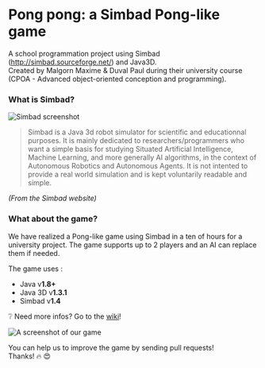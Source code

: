 # Pong pong: a Simbad Pong-like game
A school programmation project using Simbad (http://simbad.sourceforge.net/) and Java3D. \
Created by Malgorn Maxime & Duval Paul during their university course (CPOA - Advanced object-oriented conception and programming).

### What is Simbad?

![Simbad screenshot](https://a.fsdn.com/con/app/proj/simbad/screenshots/17903.jpg/1)

> Simbad is a Java 3d robot simulator for scientific and educationnal purposes. It is mainly dedicated to researchers/programmers who want a simple basis for studying Situated Artificial Intelligence, Machine Learning, and more generally AI algorithms, in the context of Autonomous Robotics and Autonomous Agents. It is not intented to provide a real world simulation and is kept voluntarily readable and simple.

*(From the Simbad website)*

### What about the game?

We have realized a Pong-like game using Simbad in a ten of hours for a university project.
The game supports up to 2 players and an AI can replace them if needed.

The game uses :
* Java v**1.8+**
* Java 3D v**1.3.1**
* Simbad v**1.4**

:grey_question: Need more infos? Go to the [wiki](https://github.com/utarwyn/simbad-school-pong/wiki)!

![A screenshot of our game](https://i.imgur.com/Gen7Qir.png)

You can help us to improve the game by sending pull requests!\
Thanks! :fire: :heart_eyes:
